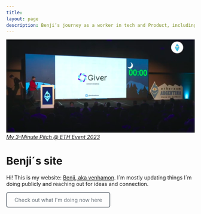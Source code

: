 ```yaml
---
title: 
layout: page
description: Benji’s journey as a worker in tech and Product, including career goals, interests, networking, small blogging, playing bass and music with his band Sinapsys, and book recommendations.
---
```


<!-- Google tag (gtag.js) -->
<script async src="https://www.googletagmanager.com/gtag/js?id=G-7Z9R6XC60Z"></script>
<script>
  window.dataLayer = window.dataLayer || [];
  function gtag(){dataLayer.push(arguments);}
  gtag('js', new Date());

  gtag('config', 'G-7Z9R6XC60Z');
</script>

[![Giver ETH](/assets/images/banner.png)](https://youtu.be/0ZllEEaVkq0?t=5203)
*[My 3-Minute Pitch @ ETH Event 2023](https://youtu.be/0ZllEEaVkq0?t=5203)*

<!--
> <div style="text-align: right;">
> "We play not to avoid losing but to find out what we are capable of"  
>   <br/>
> — Jane McGonigal 
> </div>
-->

# Benji´s site

<!--
## What is this all?

bundle exec jekyll serve --livereload

http://localhost:4000

-->

Hi! This is my website: [Benji, aka venhamon](/about/). I´m mostly updating things I´m doing publicly and reaching out for ideas and connection.  

<a href="/now/" style="display: inline-block; padding: 10px 20px; border: 2px solid #6c757d; color: #6c757d; text-decoration: none; border-radius: 5px; background-color: transparent;" onmouseover="this.style.backgroundColor='#6c757d'; this.style.color='white';" onmouseout="this.style.backgroundColor='transparent'; this.style.color='#6c757d';">Check out what I'm doing now here</a>

<!--
# > "The only way to do great work is to love what you do."  
# > — Steve Jobs
-->


